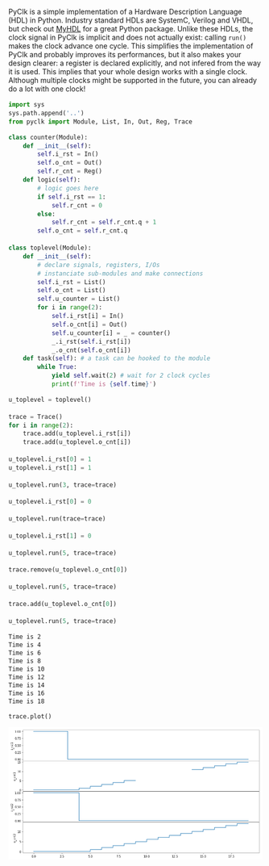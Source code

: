 PyClk is a simple implementation of a Hardware Description Language (HDL) in Python. Industry standard HDLs are SystemC, Verilog and VHDL, but check out [MyHDL](http://www.myhdl.org) for a great Python package. Unlike these HDLs, the clock signal in PyClk is implicit and does not actually exist: calling `run()` makes the clock advance one cycle. This simplifies the implementation of PyClk and probably improves its performances, but it also makes your design clearer: a register is declared explicitly, and not infered from the way it is used. This implies that your whole design works with a single clock. Although multiple clocks might be supported in the future, you can already do a lot with one clock!

```python
import sys
sys.path.append('..')
from pyclk import Module, List, In, Out, Reg, Trace
```


```python
class counter(Module):
    def __init__(self):
        self.i_rst = In()
        self.o_cnt = Out()
        self.r_cnt = Reg()
    def logic(self):
        # logic goes here
        if self.i_rst == 1:
            self.r_cnt = 0
        else:
            self.r_cnt = self.r_cnt.q + 1
        self.o_cnt = self.r_cnt.q

class toplevel(Module):
    def __init__(self):
        # declare signals, registers, I/Os
        # instanciate sub-modules and make connections
        self.i_rst = List()
        self.o_cnt = List()
        self.u_counter = List()
        for i in range(2):
            self.i_rst[i] = In()
            self.o_cnt[i] = Out()
            self.u_counter[i] = _ = counter()
            _.i_rst(self.i_rst[i])
            _.o_cnt(self.o_cnt[i])
    def task(self): # a task can be hooked to the module
        while True:
            yield self.wait(2) # wait for 2 clock cycles
            print(f'Time is {self.time}')
```


```python
u_toplevel = toplevel()

trace = Trace()
for i in range(2):
    trace.add(u_toplevel.i_rst[i])
    trace.add(u_toplevel.o_cnt[i])

u_toplevel.i_rst[0] = 1
u_toplevel.i_rst[1] = 1

u_toplevel.run(3, trace=trace)

u_toplevel.i_rst[0] = 0

u_toplevel.run(trace=trace)

u_toplevel.i_rst[1] = 0

u_toplevel.run(5, trace=trace)

trace.remove(u_toplevel.o_cnt[0])

u_toplevel.run(5, trace=trace)

trace.add(u_toplevel.o_cnt[0])

u_toplevel.run(5, trace=trace)
```

    Time is 2
    Time is 4
    Time is 6
    Time is 8
    Time is 10
    Time is 12
    Time is 14
    Time is 16
    Time is 18



```python
trace.plot()
```

![alt text](examples/example.png)
